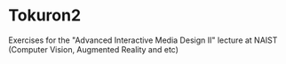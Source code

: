 Tokuron2
========

Exercises for the "Advanced Interactive Media Design Ⅱ" lecture at NAIST (Computer Vision, Augmented Reality and etc)

